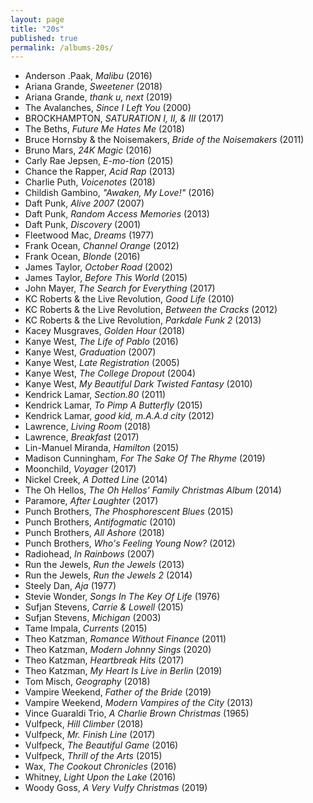 ```yaml
---
layout: page
title: "20s"
published: true
permalink: /albums-20s/
---
```


* Anderson .Paak, *Malibu* (2016)
* Ariana Grande, *Sweetener* (2018)
* Ariana Grande, *thank u, next* (2019)
* The Avalanches, *Since I Left You* (2000)
* BROCKHAMPTON, *SATURATION I, II, & III* (2017)
* The Beths, *Future Me Hates Me* (2018)
* Bruce Hornsby & the Noisemakers, *Bride of the Noisemakers* (2011)
* Bruno Mars, *24K Magic* (2016)
* Carly Rae Jepsen, *E-mo-tion* (2015)
* Chance the Rapper, *Acid Rap* (2013)
* Charlie Puth, *Voicenotes* (2018)
* Childish Gambino, *"Awaken, My Love!"* (2016)
* Daft Punk, *Alive 2007* (2007)
* Daft Punk, *Random Access Memories* (2013)
* Daft Punk, *Discovery* (2001)
* Fleetwood Mac, *Dreams* (1977)
* Frank Ocean, *Channel Orange* (2012)
* Frank Ocean, *Blonde* (2016)
* James Taylor, *October Road* (2002)
* James Taylor, *Before This World* (2015)
* John Mayer, *The Search for Everything* (2017)
* KC Roberts & the Live Revolution, *Good Life* (2010)
* KC Roberts & the Live Revolution, *Between the Cracks* (2012)
* KC Roberts & the Live Revolution, *Parkdale Funk 2* (2013)
* Kacey Musgraves, *Golden Hour* (2018)
* Kanye West, *The Life of Pablo* (2016)
* Kanye West, *Graduation* (2007)
* Kanye West, *Late Registration* (2005)
* Kanye West, *The College Dropout* (2004)
* Kanye West, *My Beautiful Dark Twisted Fantasy* (2010)
* Kendrick Lamar, *Section.80* (2011)
* Kendrick Lamar, *To Pimp A Butterfly* (2015)
* Kendrick Lamar, *good kid, m.A.A.d city* (2012)
* Lawrence, *Living Room* (2018)
* Lawrence, *Breakfast* (2017)
* Lin-Manuel Miranda, *Hamilton* (2015)
* Madison Cunningham, *For The Sake Of The Rhyme* (2019)
* Moonchild, *Voyager* (2017)
* Nickel Creek, *A Dotted Line* (2014)
* The Oh Hellos, *The Oh Hellos' Family Christmas Album* (2014)
* Paramore, *After Laughter* (2017)
* Punch Brothers, *The Phosphorescent Blues* (2015)
* Punch Brothers, *Antifogmatic* (2010)
* Punch Brothers, *All Ashore* (2018)
* Punch Brothers, *Who's Feeling Young Now?* (2012)
* Radiohead, *In Rainbows* (2007)
* Run the Jewels, *Run the Jewels* (2013)
* Run the Jewels, *Run the Jewels 2* (2014)
* Steely Dan, *Aja* (1977)
* Stevie Wonder, *Songs In The Key Of Life* (1976)
* Sufjan Stevens, *Carrie & Lowell* (2015)
* Sufjan Stevens, *Michigan* (2003)
* Tame Impala, *Currents* (2015)
* Theo Katzman, *Romance Without Finance* (2011)
* Theo Katzman, *Modern Johnny Sings* (2020)
* Theo Katzman, *Heartbreak Hits* (2017)
* Theo Katzman, *My Heart Is Live in Berlin* (2019)
* Tom Misch, *Geography* (2018)
* Vampire Weekend, *Father of the Bride* (2019)
* Vampire Weekend, *Modern Vampires of the City* (2013)
* Vince Guaraldi Trio, *A Charlie Brown Christmas* (1965)
* Vulfpeck, *Hill Climber* (2018)
* Vulfpeck, *Mr. Finish Line* (2017)
* Vulfpeck, *The Beautiful Game* (2016)
* Vulfpeck, *Thrill of the Arts* (2015)
* Wax, *The Cookout Chronicles* (2016)
* Whitney, *Light Upon the Lake* (2016)
* Woody Goss, *A Very Vulfy Christmas* (2019)
